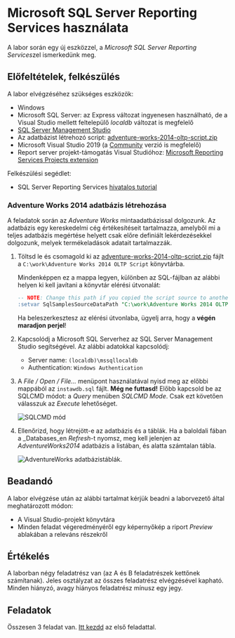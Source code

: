 # Microsoft SQL Server Reporting Services használata

A labor során egy új eszközzel, a *Microsoft SQL Server Reporting Services*zel ismerkedünk meg.

## Előfeltételek, felkészülés

A labor elvégzéséhez szükséges eszközök:

- Windows
- Microsoft SQL Server: az Express változat ingyenesen használható, de a Visual Studio mellett feltelepülő _localdb_ változat is megfelelő
- [SQL Server Management Studio](https://docs.microsoft.com/en-us/sql/ssms/download-sql-server-management-studio-ssms)
- Az adatbázist létrehozó script: [adventure-works-2014-oltp-script.zip](adventure-works-2014-oltp-script.zip)
- Microsoft Visual Studio 2019 (a [Community](https://archive.org/download/vs_Community/vs_Community.exe) verzió is megfelelő)
- Report server projekt-támogatás Visual Studióhoz: [Microsoft Reporting Services Projects extension](https://marketplace.visualstudio.com/items?itemName=ProBITools.MicrosoftReportProjectsforVisualStudio)

Felkészülési segédlet:

- SQL Server Reporting Services [hivatalos tutorial](https://docs.microsoft.com/en-us/sql/reporting-services/create-a-basic-table-report-ssrs-tutorial)

### Adventure Works 2014 adatbázis létrehozása

A feladatok során az _Adventure Works_ mintaadatbázissal dolgozunk. Az adatbázis egy kereskedelmi cég értékesítéseit tartalmazza, amelyből mi a teljes adatbázis megértése helyett csak előre definiált lekérdezésekkel dolgozunk, melyek termékeladások adatait tartalmazzák.

1. Töltsd le és csomagold ki az [adventure-works-2014-oltp-script.zip](adventure-works-2014-oltp-script.zip) fájlt a `C:\work\Adventure Works 2014 OLTP Script` könyvtárba.

   Mindenképpen ez a mappa legyen, különben az SQL-fájlban az alábbi helyen ki kell javítani a könyvtár elérési útvonalát:

   ```sql
   -- NOTE: Change this path if you copied the script source to another path
   :setvar SqlSamplesSourceDataPath "C:\work\Adventure Works 2014 OLTP Script\"
   ```

   Ha beleszerkesztesz az elérési útvonlaba, ügyelj arra, hogy a **végén maradjon perjel**!

1. Kapcsolódj a Microsoft SQL Serverhez az SQL Server Management Studio segítségével. Az alábbi adatokkal kapcsolódj:

   - Server name: `(localdb)\mssqllocaldb`
   - Authentication: `Windows Authentication`

1. A _File / Open / File…_ menüpont használatával nyisd meg az előbbi mappából az `instawdb.sql` fájlt. **Még ne futtasd!** Előbb kapcsold be az SQLCMD módot: a _Query_ menüben _SQLCMD Mode_. Csak ezt követően válasszuk az _Execute_ lehetőséget.

   ![SQLCMD mód](images/sql-management-sqlcmd-mode.png)

1. Ellenőrizd, hogy létrejött-e az adatbázis és a táblák. Ha a baloldali fában a _Databases_en _Refresh_-t nyomsz, meg kell jelenjen az _AdventureWorks2014_ adatbázis a listában, és alatta számtalan tábla.

   ![AdventureWorks adatbázistáblák](images/rs-adventureworks-tablak.png).

## Beadandó

A labor elvégzése után az alábbi tartalmat kérjük beadni a laborvezető által meghatározott módon:

- A Visual Studio-projekt könyvtára
- Minden feladat végeredményéről egy képernyőkép a riport _Preview_ ablakában a releváns részekről

## Értékelés

A laborban négy feladatrész van (az A és B feladatrészek kettőnek számítanak). Jeles osztályzat az összes feladatrész elvégzésével kapható. Minden hiányzó, avagy hiányos feladatrész mínusz egy jegy.

## Feladatok

Összesen 3 feladat van. [Itt kezdd](Feladat-1.md) az első feladattal.
